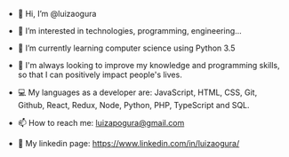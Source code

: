 - 👋 Hi, I’m @luizaogura
- 👀 I’m interested in technologies, programming, engineering...
- 🌱 I’m currently learning computer science using Python 3.5  
- 💞️ I'm always looking to improve my knowledge and programming skills, so that I can positively impact people's lives.

- 💻 My languages as a developer are: JavaScript, HTML, CSS, Git, Github, React, Redux, Node, Python, PHP, TypeScript and SQL.

- 📫 How to reach me: luizapogura@gmail.com
- 📌 My linkedin page: https://www.linkedin.com/in/luizaogura/
